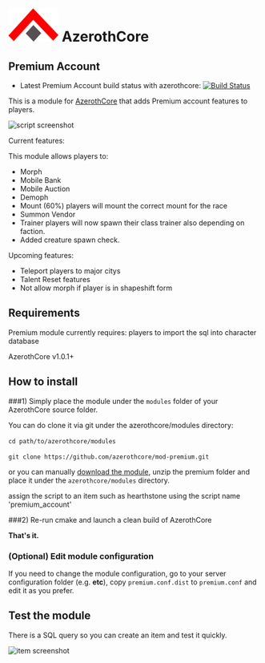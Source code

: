 # ![logo](https://raw.githubusercontent.com/azerothcore/azerothcore.github.io/master/images/logo-github.png) AzerothCore
## Premium Account

- Latest Premium Account build status with azerothcore: [![Build Status](https://github.com/azerothcore/mod-premium/workflows/core-build/badge.svg?branch=master&event=push)](https://github.com/azerothcore/mod-premium)

This is a module for [AzerothCore](http://www.azerothcore.org) that adds Premium account features to players.

![script screenshot](/screenshots/script.png?raw=true "script screenshot")

Current features:

This module allows players to:
- Morph
- Mobile Bank
- Mobile Auction
- Demoph
- Mount (60%) players will mount the correct mount for the race
- Summon Vendor
- Trainer players will now spawn their class trainer also depending on faction.
- Added creature spawn check. 

Upcoming features:
- Teleport players to major citys
- Talent Reset features
- Not allow morph if player is in shapeshift form

## Requirements

Premium module currently requires: players to import the sql into character database

AzerothCore v1.0.1+

## How to install

###1) Simply place the module under the `modules` folder of your AzerothCore source folder.

You can do clone it via git under the azerothcore/modules directory:

`cd path/to/azerothcore/modules`

`git clone https://github.com/azerothcore/mod-premium.git`

or you can manually [download the module](https://github.com/azerothcore/mod-premium/archive/master.zip), unzip the premium folder and place it under the `azerothcore/modules` directory.

assign the script to an item such as hearthstone using the script name 'premium_account'

###2) Re-run cmake and launch a clean build of AzerothCore

**That's it.**

### (Optional) Edit module configuration

If you need to change the module configuration, go to your server configuration folder (e.g. **etc**), copy `premium.conf.dist` to `premium.conf` and edit it as you prefer.


## Test the module

There is a SQL query so you can create an item and test it quickly.

![item screenshot](/screenshots/item.png?raw=true "item screenshot")

